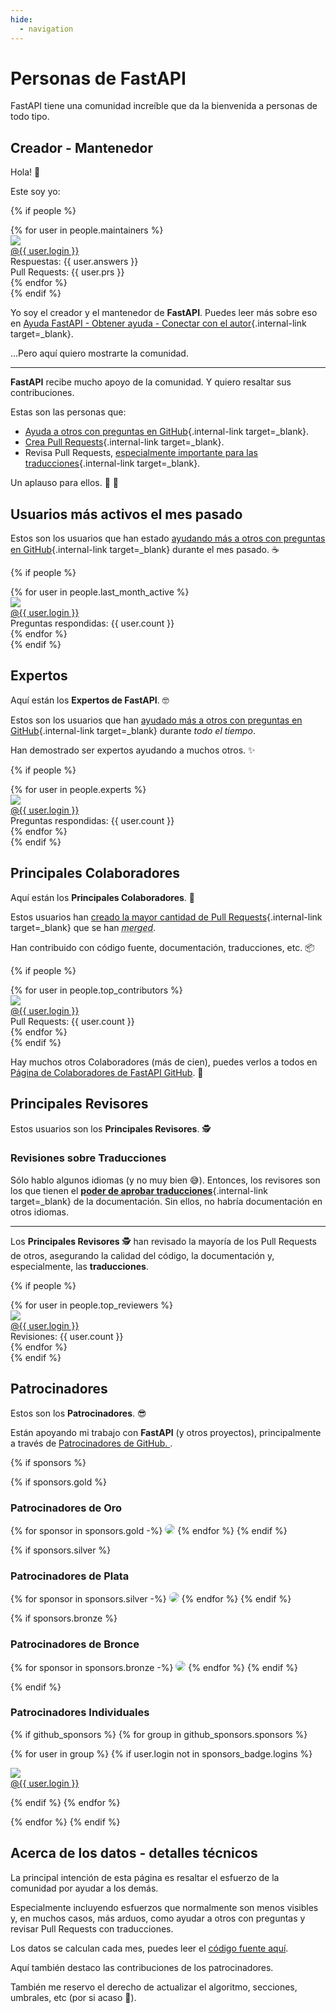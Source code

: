 ```yaml
---
hide:
  - navigation
---
```


# Personas de FastAPI

FastAPI tiene una comunidad increíble que da la bienvenida a personas de todo tipo.

## Creador - Mantenedor

Hola! 👋

Este soy yo:

{% if people %}
<div class="user-list user-list-center">
{% for user in people.maintainers %}

<div class="user"><a href="{{ user.url }}" target="_blank"><div class="avatar-wrapper"><img src="{{ user.avatarUrl }}"/></div><div class="title">@{{ user.login }}</div></a> <div class="count">Respuestas: {{ user.answers }}</div><div class="count">Pull Requests: {{ user.prs }}</div></div>
{% endfor %}

</div>
{% endif %}

Yo soy el creador y el mantenedor de **FastAPI**. Puedes leer más sobre eso en [Ayuda FastAPI - Obtener ayuda - Conectar con el autor](help-fastapi.md#conectar-con-el-autor){.internal-link target=_blank}.

...Pero aquí quiero mostrarte la comunidad.

---

**FastAPI** recibe mucho apoyo de la comunidad. Y quiero resaltar sus contribuciones.

Estas son las personas que:

* [Ayuda a otros con preguntas en GitHub](help-fastapi.md#ayuda-a-otros-con-preguntas-en-github){.internal-link target=_blank}.
* [Crea Pull Requests](help-fastapi.md#crea-un-pull-request){.internal-link target=_blank}.
* Revisa Pull Requests, [especialmente importante para las traducciones](contributing.md#traducciones){.internal-link target=_blank}.

Un aplauso para ellos. 👏 🙇

## Usuarios más activos el mes pasado

Estos son los usuarios que han estado [ayudando más a otros con preguntas en GitHub](help-fastapi.md#ayuda-a-otros-con-preguntas-en-github){.internal-link target=_blank} durante el mes pasado. ☕

{% if people %}
<div class="user-list user-list-center">
{% for user in people.last_month_active %}

<div class="user"><a href="{{ user.url }}" target="_blank"><div class="avatar-wrapper"><img src="{{ user.avatarUrl }}"/></div><div class="title">@{{ user.login }}</div></a> <div class="count">Preguntas respondidas: {{ user.count }}</div></div>
{% endfor %}

</div>
{% endif %}

## Expertos

Aquí están los **Expertos de FastAPI**. 🤓

Estos son los usuarios que han [ayudado más a otros con preguntas en GitHub](help-fastapi.md#ayuda-a-otros-con-preguntas-en-github){.internal-link target=_blank} durante *todo el tiempo*.

Han demostrado ser expertos ayudando a muchos otros. ✨

{% if people %}
<div class="user-list user-list-center">
{% for user in people.experts %}

<div class="user"><a href="{{ user.url }}" target="_blank"><div class="avatar-wrapper"><img src="{{ user.avatarUrl }}"/></div><div class="title">@{{ user.login }}</div></a> <div class="count">Preguntas respondidas: {{ user.count }}</div></div>
{% endfor %}

</div>
{% endif %}

## Principales Colaboradores

Aquí están los **Principales Colaboradores**. 👷

Estos usuarios han [creado la mayor cantidad de Pull Requests](help-fastapi.md#crea-un-pull-request){.internal-link target=_blank} que se han *<abbr title="en español conocido como: fusionado, mezclado">merged</abbr>*.

Han contribuido con código fuente, documentación, traducciones, etc. 📦

{% if people %}
<div class="user-list user-list-center">
{% for user in people.top_contributors %}

<div class="user"><a href="{{ user.url }}" target="_blank"><div class="avatar-wrapper"><img src="{{ user.avatarUrl }}"/></div><div class="title">@{{ user.login }}</div></a> <div class="count">Pull Requests: {{ user.count }}</div></div>
{% endfor %}

</div>
{% endif %}

Hay muchos otros Colaboradores (más de cien), puedes verlos a todos en <a href="https://github.com/tiangolo/fastapi/graphs/contributors" class="external-link" target=" _blank">Página de Colaboradores de FastAPI GitHub</a>. 👷

## Principales Revisores

Estos usuarios son los **Principales Revisores**. 🕵️

### Revisiones sobre Traducciones

Sólo hablo algunos idiomas (y no muy bien 😅). Entonces, los revisores son los que tienen el [**poder de aprobar traducciones**](contributing.md#traducciones){.internal-link target=_blank} de la documentación. Sin ellos, no habría documentación en otros idiomas.

---

Los **Principales Revisores** 🕵️ han revisado la mayoría de los Pull Requests de otros, asegurando la calidad del código, la documentación y, especialmente, las **traducciones**.

{% if people %}
<div class="user-list user-list-center">
{% for user in people.top_reviewers %}

<div class="user"><a href="{{ user.url }}" target="_blank"><div class="avatar-wrapper"><img src="{{ user.avatarUrl }}"/></div><div class="title">@{{ user.login }}</div></a> <div class="count">Revisiones: {{ user.count }}</div></div>
{% endfor %}

</div>
{% endif %}

## Patrocinadores

Estos son los **Patrocinadores**. 😎

Están apoyando mi trabajo con **FastAPI** (y otros proyectos), principalmente a través de <a href="https://github.com/sponsors/tiangolo" class="external-link" target="_blank">Patrocinadores de GitHub. </a>.

{% if sponsors %}

{% if sponsors.gold %}

### Patrocinadores de Oro

{% for sponsor in sponsors.gold -%}
<a href="{{ sponsor.url }}" target="_blank" title="{{ sponsor.title }}"><img src="{{ sponsor.img }}" style="border-radius:15px"></a>
{% endfor %}
{% endif %}

{% if sponsors.silver %}

### Patrocinadores de Plata

{% for sponsor in sponsors.silver -%}
<a href="{{ sponsor.url }}" target="_blank" title="{{ sponsor.title }}"><img src="{{ sponsor.img }}" style="border-radius:15px"></a>
{% endfor %}
{% endif %}

{% if sponsors.bronze %}

### Patrocinadores de Bronce

{% for sponsor in sponsors.bronze -%}
<a href="{{ sponsor.url }}" target="_blank" title="{{ sponsor.title }}"><img src="{{ sponsor.img }}" style="border-radius:15px"></a>
{% endfor %}
{% endif %}

{% endif %}

### Patrocinadores Individuales

{% if github_sponsors %}
{% for group in github_sponsors.sponsors %}

<div class="user-list user-list-center">

{% for user in group %}
{% if user.login not in sponsors_badge.logins %}

<div class="user"><a href="{{ user.url }}" target="_blank"><div class="avatar-wrapper"><img src="{{ user.avatarUrl }}"/></div><div class="title">@{{ user.login }}</div></a></div>

{% endif %}
{% endfor %}

</div>

{% endfor %}
{% endif %}

## Acerca de los datos - detalles técnicos

La principal intención de esta página es resaltar el esfuerzo de la comunidad por ayudar a los demás.

Especialmente incluyendo esfuerzos que normalmente son menos visibles y, en muchos casos, más arduos, como ayudar a otros con preguntas y revisar Pull Requests con traducciones.

Los datos se calculan cada mes, puedes leer el <a href="https://github.com/tiangolo/fastapi/blob/master/.github/actions/people/app/main.py" class="external- link" target="_blank">código fuente aquí</a>.

Aquí también destaco las contribuciones de los patrocinadores.

También me reservo el derecho de actualizar el algoritmo, secciones, umbrales, etc (por si acaso 🤷).
